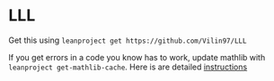 # LLL
Get this using `leanproject get https://github.com/Vilin97/LLL`

If you get errors in a code you know has to work, update mathlib with `leanproject get-mathlib-cache`. Here is are detailed [instructions](https://leanprover-community.github.io/leanproject.html)
